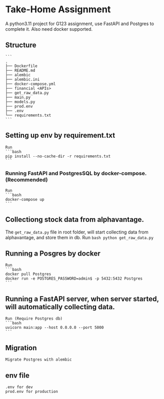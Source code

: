 # Take-Home Assignment

A python3.11 project for G123 assignment, use FastAPI and Postgres to complete it. Also need docker supported.

## Structure    
    ```
    .
    ├── Dockerfile
    ├── README.md
    ├── alembic
    ├── alembic.ini
    ├── docker-compose.yml
    ├── financial <APIs>
    ├── get_raw_data.py
    ├── main.py
    ├── models.py
    ├── prod.env
    ├── .env
    └── requirements.txt
    ```

## Setting up env by requirement.txt
    Run 
    ```bash
    pip install --no-cache-dir -r requirements.txt
    ```

### Running FastAPI and PostgresSQL by docker-compose.(Recommended)
    Run
    ```bash
    docker-compose up
    ```

## Collectiong stock data from alphavantage.
The `get_raw_data.py` file in root folder, will start collecting data from alphavantage, and store them in db.
    Run 
    ```bash
    python get_raw_data.py
    ```

## Running a Posgres by docker

    Run 
    ```bash
    docker pull Postgres
    docker run -e POSTGRES_PASSWORD=admin$ -p 5432:5432 Postgres
    ```

## Running a FastAPI server, when server started, will automatically collecting data.
    Run (Require Postgres db)
    ```bash
    uvicorn main:app --host 0.0.0.0 --port 5000
    ```

## Migration
    Migrate Postgres with alembic

## env file
    .env for dev
    prod.env for production